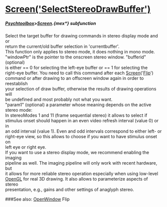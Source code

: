 # [Screen('SelectStereoDrawBuffer')](Screen-SelectStereoDrawBuffer) 
##### [Psychtoolbox](Psychtoolbox)>[Screen](Screen).{mex*} subfunction


Select the target buffer for drawing commands in stereo display mode and or  
return the current/old buffer selection in 'currentbuffer'.  
This function only applies to stereo mode, it does nothing in mono mode.  
"windowPtr" is the pointer to the onscreen stereo window. "bufferid" (optional)  
is either == 0 for selecting the left-eye buffer or == 1 for selecting the  
right-eye buffer. You need to call this command after each [Screen](Screen)('[Flip](Flip)')  
command or after drawing to an offscreen window again in order to reestablish  
your selection of draw buffer, otherwise the results of drawing operations will  
be undefined and most probably not what you want.  
"param1" (optional) a parameter whose meaning depends on the active stereo mode:  
In stereoModes 1 and 11 (frame sequential stereo) it allows to select if  
stimulus onset should happen in an even video refresh interval (value 0) or in  
an odd interval (value 1). Even and odd intervals correspond to either left- or  
right-eye view, so this allows to choose if you want to have stimulus onset on  
left eye or right eye.  
If you want to use a stereo display mode, we recommend enabling the imaging  
pipeline as well. The imaging pipeline will only work with recent hardware, but  
it allows for more reliable stereo operation especially when using low-level  
[OpenGL](OpenGL) for real 3D drawing. It also allows to parameterize aspects of stereo  
presentation, e.g., gains and other settings of anaglyph stereo.  


###See also:
[OpenWindow](Screen-OpenWindow) Flip
